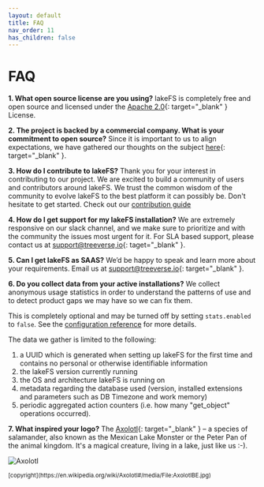 ```yaml
---
layout: default
title: FAQ
nav_order: 11
has_children: false
---
```


# FAQ

**1. What open source license are you using?**
lakeFS is completely free and open source and licensed under the [Apache 2.0](https://www.apache.org/licenses/LICENSE-2.0){: target="_blank" } License.

**2. The project is backed by a commercial company. What is your commitment to open source?**
Since it is important to us to align expectations, we have gathered our thoughts on the subject [here](https://lakefs.io/blog){: target="_blank" }.

**3. How do I contribute to lakeFS?**
Thank you for your interest in contributing to our project. We are excited to build a community of users and contributors around lakeFS. We trust the common wisdom of the community to evolve lakeFS to the best platform it can possibly be. Don't hesitate to get started. Check out our [contribution guide](contributing.md)

**4. How do I get support for my lakeFS installation?**
We are extremely responsive on our slack channel, and we make sure to prioritize and with the community the issues most urgent for it. For SLA based support, please contact us at [support@treeverse,io](mailto:support@lakefs.io){: taget="_blank" }.

**5. Can I get lakeFS as SAAS?**
We’d be happy to speak and learn more about your requirements. Email us at [support@treeverse.io](mailto:support@treeverse.io){: target="_blank" }.

**6. Do you collect data from your active installations?**
We collect anonymous usage statistics in order to understand the patterns of use and to detect product gaps we may have so we can fix them.

This is completely optional and may be turned off by setting `stats.enabled` to `false`. See the [configuration reference](reference/configuration.md#reference) for more details.

The data we gather is limited to the following:
1. a UUID which is generated when setting up lakeFS for the first time and contains no personal or otherwise identifiable information
1. the lakeFS version currently running
1. the OS and architecture lakeFS is running on
1. metadata regarding the database used (version, installed extensions and parameters such as DB Timezone and work memory)
1. periodic aggregated action counters (i.e. how many "get_object" operations occurred).

**7. What inspired your logo?**
The [Axolotl](https://en.wikipedia.org/wiki/Axolotl){: target="_blank" } – a species of salamander, also known as the Mexican Lake Monster or the Peter Pan of the animal kingdom. It's a magical creature, living in a lake, just like us :-).

![Axolotl](https://upload.wikimedia.org/wikipedia/commons/f/f6/AxolotlBE.jpg)

<small>
    [copyright](https://en.wikipedia.org/wiki/Axolotl#/media/File:AxolotlBE.jpg)
</small>